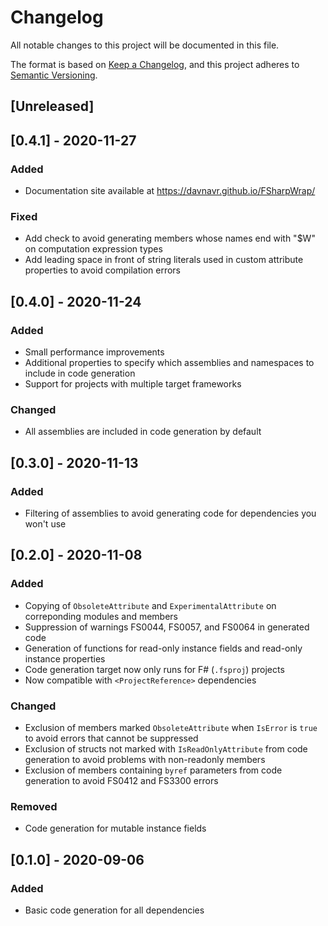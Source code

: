 # Changelog
All notable changes to this project will be documented in this file.

The format is based on [Keep a Changelog](https://keepachangelog.com/en/1.0.0/),
and this project adheres to [Semantic Versioning](https://semver.org/spec/v2.0.0.html).

## [Unreleased]

## [0.4.1] - 2020-11-27
### Added
- Documentation site available at https://davnavr.github.io/FSharpWrap/
### Fixed
- Add check to avoid generating members whose names end with "$W" on computation expression types
- Add leading space in front of string literals used in custom attribute properties to avoid compilation errors

## [0.4.0] - 2020-11-24
### Added
- Small performance improvements
- Additional properties to specify which assemblies and namespaces to include in code generation
- Support for projects with multiple target frameworks
### Changed
- All assemblies are included in code generation by default

## [0.3.0] - 2020-11-13
### Added
- Filtering of assemblies to avoid generating code for dependencies you won't use

## [0.2.0] - 2020-11-08
### Added
- Copying of `ObsoleteAttribute` and `ExperimentalAttribute` on correponding modules and members
- Suppression of warnings FS0044, FS0057, and FS0064 in generated code
- Generation of functions for read-only instance fields and read-only instance properties
- Code generation target now only runs for F# (`.fsproj`) projects
- Now compatible with `<ProjectReference>` dependencies
### Changed
- Exclusion of members marked `ObsoleteAttribute` when `IsError` is `true` to avoid errors that cannot be suppressed
- Exclusion of structs not marked with `IsReadOnlyAttribute` from code generation to avoid problems with non-readonly members
- Exclusion of members containing `byref` parameters from code generation to avoid FS0412 and FS3300 errors
### Removed
- Code generation for mutable instance fields

## [0.1.0] - 2020-09-06
### Added
- Basic code generation for all dependencies
